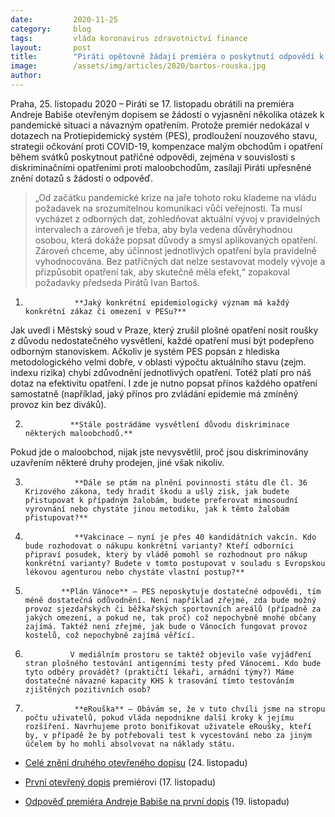 ```yaml
---
date:         2020-11-25
category:     blog
tags:         vláda koronavirus zdravotnictví finance
layout:       post
title:        "Piráti opětovně žádají premiéra o poskytnutí odpovědí k důvodům diskriminace maloobchodů"
image:        /assets/img/articles/2020/bartos-rouska.jpg
author:       
---
```




Praha, 25. listopadu 2020 – Piráti se 17. listopadu obrátili na premiéra Andreje Babiše otevřeným dopisem se žádostí o vyjasnění několika otázek k pandemické situaci a návazným opatřením. Protože premiér nedokázal v dotazech na Protiepidemický systém (PES), prodloužení nouzového stavu, strategii očkování proti COVID-19, kompenzace malým obchodům i opatření během svátků poskytnout patřičné odpovědi, zejména v souvislosti s diskriminačními opatřeními proti maloobchodům, zasílají Piráti upřesněné znění dotazů s žádostí o odpověď. 

> „Od začátku pandemické krize na jaře tohoto roku klademe na vládu požadavek na srozumitelnou komunikaci vůči veřejnosti. Ta musí vycházet z odborných dat, zohledňovat aktuální vývoj v pravidelných intervalech a zároveň je třeba, aby byla vedena důvěryhodnou osobou, která dokáže popsat důvody a smysl aplikovaných opatření. Zároveň chceme, aby účinnost jednotlivých opatření byla pravidelně vyhodnocována. Bez patřičných dat nelze sestavovat modely vývoje a přizpůsobit opatření tak, aby skutečně měla efekt,“ zopakoval požadavky předseda Pirátů Ivan Bartoš.



1.                **Jaký konkrétní epidemiologický význam má každý konkrétní zákaz či omezení v PESu?** 

Jak uvedl i Městský soud v Praze, který zrušil plošné opatření nosit roušky z důvodu nedostatečného vysvětlení, každé opatření musí být podepřeno odborným stanoviskem. Ačkoliv je systém PES popsán z hlediska metodologického velmi dobře, v oblasti výpočtu aktuálního stavu (zejm. indexu rizika) chybí zdůvodnění jednotlivých opatření. Totéž platí pro náš dotaz na efektivitu opatření. I zde je nutno popsat přínos každého opatření samostatně (například, jaký přínos pro zvládání epidemie má zmíněný provoz kin bez diváků).  

 

2.               **Stále postrádáme vysvětlení důvodu diskriminace některých maloobchodů.**

Pokud jde o maloobchod, nijak jste nevysvětlil, proč jsou diskriminovány uzavřením některé druhy prodejen, jiné však nikoliv. 

 

3.                **Dále se ptám na plnění povinnosti státu dle čl. 36 Krizového zákona, tedy hradit škodu a ušlý zisk, jak budete přistupovat k případným žalobám, budete preferovat mimosoudní vyrovnání nebo chystáte jinou metodiku, jak k těmto žalobám přistupovat?**

 

4.                **Vakcinace – nyní je přes 40 kandidátních vakcín. Kdo bude rozhodovat o nákupu konkrétní varianty? Kteří odborníci připraví posudek, který by vládě pomohl se rozhodnout pro nákup konkrétní varianty? Budete v tomto postupovat v souladu s Evropskou lékovou agenturou nebo chystáte vlastní postup?**

 

5.             **Plán Vánoce** – PES neposkytuje dostatečné odpovědi, tím méně dostatečná odůvodnění. Není například zřejmé, zda bude možný provoz sjezdařských či běžkařských sportovních areálů (případně za jakých omezení, a pokud ne, tak proč) což nepochybně mnohé občany zajímá. Taktéž není zřejmé, jak bude o Vánocích fungovat provoz kostelů, což nepochybně zajímá věřící. 

 

6.               V mediálním prostoru se taktéž objevilo vaše vyjádření stran plošného testování antigenními testy před Vánocemi. Kdo bude tyto odběry provádět? (praktičtí lékaři, armádní týmy?) Máme dostatečné návazné kapacity KHS k trasování tímto testováním zjištěných pozitivních osob?

 

7.                **eRouška** – Obávám se, že v tuto chvíli jsme na stropu počtu uživatelů, pokud vláda nepodnikne další kroky k jejímu rozšíření. Navrhujeme proto bonifikovat uživatele eRoušky, kteří by, v případě že by potřebovali test k vycestování nebo za jiným účelem by ho mohli absolvovat na náklady státu. 

  
* [Celé znění druhého otevřeného dopisu](https://www.pirati.cz/assets/pdf/otevreny-dopis-premier-24-11.pdf) (24. listopadu)

* [První otevřený dopis](https://github.com/pirati-web/pirati.cz/blob/gh-pages/assets/pdf/Otevr%CC%8Ceny%CC%81%20dopis%20v%20ota%CC%81zce%20Pandemicke%CC%81ho%20syste%CC%81mu_Pira%CC%81ti.pdf) premiérovi (17. listopadu)

* [Odpověď premiéra Andreje Babiše na první dopis](https://www.pirati.cz/assets/pdf/babis-odpoved-pes.pdf) (19. listopadu)
